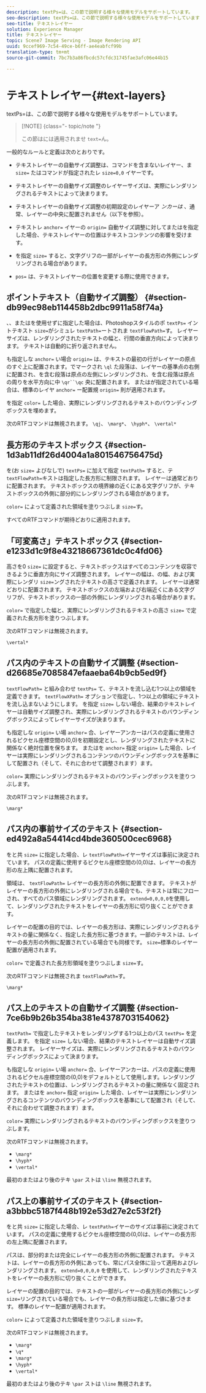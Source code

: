 ```yaml
---
description: textPs=は、この節で説明する様々な使用モデルをサポートしています。
seo-description: textPs=は、この節で説明する様々な使用モデルをサポートしています。
seo-title: テキストレイヤー
solution: Experience Manager
title: テキストレイヤー
topic: Scene7 Image Serving - Image Rendering API
uuid: 9ccef969-7c54-49ce-b6ff-ae4eabfcf99b
translation-type: tm+mt
source-git-commit: 7bc7b3a86fbcdc57cfdc31745fae3afc06e44b15

---
```



# テキストレイヤー{#text-layers}

textPs=は、この節で説明する様々な使用モデルをサポートしています。

>[!NOTE] {class=&quot;- topic/note &quot;}
>
>この節はには適用されませ `text=`ん。

一般的なルールと定義は次のとおりです。

* テキストレイヤーの自動サイズ調整は、コマンドを含まないレイヤー、ま `size=` たはコマンドが指定されたレ `size=0,0` イヤーです。

* テキストレイヤーの自動サイズ調整のレイヤーサイズは、実際にレンダリングされるテキストによって決まります。
* テキストレイヤーの自動サイズ調整の初期設定のレイヤーア *ンカーは* 、通常、レイヤーの中央に配置されません（以下を参照）。
* テキストレ `anchor=` イヤーの `origin=` 自動サイズ調整に対してまたはを指定した場合、テキストレイヤーの位置はテキストコンテンツの影響を受けます。

* を指定 `size=` すると、文字グリフの一部がレイヤーの長方形の外側にレンダリングされる場合があります。
* `pos=` は、テキストレイヤーの位置を変更する際に使用できます。

## ポイントテキスト（自動サイズ調整） {#section-db99ec98eb114458b2dbc9911a58f74a}

、、またはを使用せずに指定した場合は、Photoshopスタイルのポ `textPs=` イントテキスト `size=`がシミュレ `textPath=`ートされま `textFlowPath=`す。 レイヤーサイズは、レンダリングされたテキストの幅と、行間の垂直方向によって決まります。 テキストは自動的に折り返されません。

も指定しな `anchor=` い場合 `origin=` は、テキストの最初の行がレイヤーの原点のすぐ上に配置されます。でマークされ `\ql` た段落は、レイヤーの基準点の右側に配置され、を含む段落は原点の左側にレンダリングされ、を含む段落は原点の周りを水平方向に中 `\qr``\qc` 央に配置されます。 またはが指定されている場合は、標準のレイヤ `anchor=` ー配置規 `origin=` 則が適用されます。

を指定 `color=` した場合、実際にレンダリングされるテキストのバウンディングボックスを埋めます。

次のRTFコマンドは無視されます。 `\qj`、 `\marg*`、 `\hyph*`、 `\vertal*`

## 長方形のテキストボックス {#section-1d3ab11df26d4004a1a801546756475d}

を(お `size=` よびなしで) `textPs=` に加えて指定 `textPath=` すると、テ `textFlowPath=`キストは指定した長方形に制限されます。 レイヤーは通常どおりに配置されます。 テキストボックスの境界線の近くにある文字グリフが、テキストボックスの外側に部分的にレンダリングされる場合があります。

`color=` によって定義された領域を塗りつぶしま `size=`す。

すべてのRTFコマンドが期待どおりに適用されます。

## 「可変高さ」テキストボックス {#section-e1233d1c9f8e43218667361dc0c4fd06}

高さを0 `size=` に設定すると、テキストボックスはすべてのコンテンツを収容できるように垂直方向にサイズ調整されます。 レイヤーの幅は、の幅、および実際にレンダリ `size=`ングされたテキストの高さで定義されます。 レイヤーは通常どおりに配置されます。 テキストボックスの左端および右端近くにある文字グリフが、テキストボックスの一部の外側にレンダリングされる場合があります。

`color=` で指定した幅と、実際にレンダリングされるテキストの高さ `size=` で定義された長方形を塗りつぶします。

次のRTFコマンドは無視されます。

`\vertal*`

## パス内のテキストの自動サイズ調整 {#section-d26685e7085847efaaeba64b9cb5ed9f}

`textFlowPath=` と組み合わせ `textPs=` て、テキストを流し込む1つ以上の領域を定義できます。 `textFlowXPath=` オプションで指定し、1つ以上の領域にテキストを流し込まないようにします。 を指定 `size=` しない場合、結果のテキストレイヤーは自動サイズ調整され、実際にレンダリングされるテキストのバウンディングボックスによってレイヤーサイズが決まります。

も指定しな `origin=` い場 `anchor=` 合、レイヤーアンカーはパスの定義に使用されるピクセル座標空間の(0,0)を初期設定とし、レンダリングされたテキストに関係なく絶対位置を保ちます。 またはを `anchor=` 指定 `origin=` した場合、レイヤーは実際にレンダリングされるコンテンツのバウンディングボックスを基準にして配置され（そして、それに合わせて調整されます）ます。

`color=` 実際にレンダリングされるテキストのバウンディングボックスを塗りつぶします。

次のRTFコマンドは無視されます。

`\marg*`

## パス内の事前サイズのテキスト {#section-ed492a8a54414cd4bde360500cec6968}

をと共 `size=` に指定した場合、レ `textFlowPath=`イヤーサイズは事前に決定されています。 パスの定義に使用するピクセル座標空間の(0,0)は、レイヤーの長方形の左上隅に配置されます。

領域は、 `textFlowPath=` レイヤーの長方形の外側に配置できます。 テキストがレイヤーの長方形の外側にレンダリングされる場合でも、テキストは常にフローされ、すべてのパス領域にレンダリングされます。 `extend=0,0,0,0`を使用して、レンダリングされたテキストをレイヤーの長方形に切り抜くことができます。

レイヤーの配置の目的では、レイヤーの長方形は、実際にレンダリングされるテキストの量に関係なく、指定した長方形に基づきます。一部のテキストは、レイヤーの長方形の外側に配置されている場合でも同様です。 `size=`標準のレイヤー配置が適用されます。

`color=` で定義された長方形領域を塗りつぶしま `size=`す。

次のRTFコマンドは無視されま `textFlowPath=`す。

`\marg*`

## パス上のテキストの自動サイズ調整 {#section-7ce6b9b26b354ba381e4378703154062}

`textPath=` で指定したテキストをレンダリングする1つ以上のパス `textPs=` を定義します。 を指定 `size=` しない場合、結果のテキストレイヤーは自動サイズ調整されます。 レイヤーサイズは、実際にレンダリングされるテキストのバウンディングボックスによって決まります。

も指定しな `origin=` い場 `anchor=` 合、レイヤーアンカーは、パスの定義に使用されるピクセル座標空間の(0,0)をデフォルトとして使用します。レンダリングされたテキストの位置は、レンダリングされるテキストの量に関係なく固定されます。 またはを `anchor=` 指定 `origin=` した場合、レイヤーは実際にレンダリングされるコンテンツのバウンディングボックスを基準にして配置され（そして、それに合わせて調整されます）ます。

`color=` 実際にレンダリングされるテキストのバウンディングボックスを塗りつぶします。

次のRTFコマンドは無視されます。

* `\marg*`
* `\hyph*`
* `\vertal*`

最初のまたはより後のテキ `\par` ストは `\line` 無視されます。

## パス上の事前サイズのテキスト {#section-a3bbbc5187f448b192e53d27e2c53f2f}

をと共 `size=` に指定した場合、レ `textPath=`イヤーのサイズは事前に決定されています。 パスの定義に使用するピクセル座標空間の(0,0)は、レイヤーの長方形の左上隅に配置されます。

パスは、部分的または完全にレイヤーの長方形の外側に配置されます。 テキストは、レイヤーの長方形の外側にあっても、常にパス全体に沿って適用およびレンダリングされます。 `extend=0,0,0,0` を使用して、レンダリングされたテキストをレイヤーの長方形に切り抜くことができます。

レイヤーの配置の目的では、テキストの一部がレイヤーの長方形の外側にレンダ `size=`リングされている場合でも、レイヤーの長方形は指定した値に基づきます。 標準のレイヤー配置が適用されます。

`color=` によって定義された領域を塗りつぶしま `size=`す。

次のRTFコマンドは無視されます。

* `\marg*`
* `\q*`
* `\marg*`
* `\hyph*`
* `\vertal*`

最初のまたはより後のテキ `\par` ストは `\line` 無視されます。
